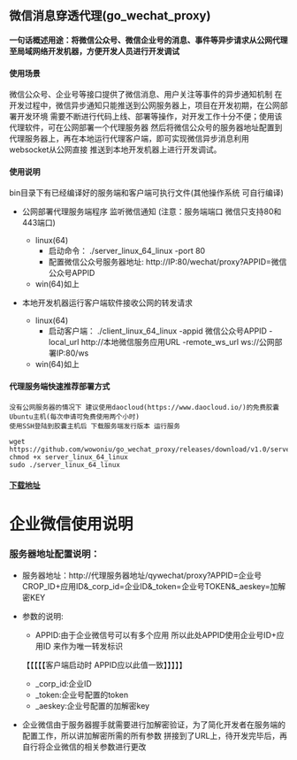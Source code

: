 ##  微信消息穿透代理(go_wechat_proxy)

#### 一句话概述用途：将微信公众号、微信企业号的消息、事件等异步请求从公网代理至局域网络开发机器，方便开发人员进行开发调试

#### 使用场景
微信公众号、企业号等接口提供了微信消息、用户关注等事件的异步通知机制
在开发过程中，微信异步通知只能推送到公网服务器上，项目在开发初期，在公网部署开发环境
需要不断进行代码上线、部署等操作，对开发工作十分不便；使用该代理软件，可在公网部署一个代理服务器
然后将微信公众号的服务器地址配置到代理服务器上，再在本地运行代理客户端，即可实现微信异步消息利用websocket从公网直接
推送到本地开发机器上进行开发调试。

#### 使用说明

bin目录下有已经编译好的服务端和客户端可执行文件(其他操作系统 可自行编译)

+ 公网部署代理服务端程序 监听微信通知 (注意：服务端端口 微信只支持80和443端口)
  + linux(64)
     + 启动命令： ./server_linux_64_linux -port 80
     + 配置微信公众号服务器地址: http://IP:80/wechat/proxy?APPID=微信公众号APPID
  +  win(64)如上
  
+ 本地开发机器运行客户端软件接收公网的转发请求
   + linux(64)
     + 启动客户端： ./client_linux_64_linux -appid 微信公众号APPID -local_url http://本地微信服务应用URL -remote_ws_url ws://公网部署IP:80/ws
   +  win(64)如上
   
   
#### 代理服务端快速推荐部署方式
    没有公网服务器的情况下 建议使用daocloud(https://www.daocloud.io/)的免费胶囊Ubuntu主机(每次申请可免费使用两个小时) 
    使用SSH登陆到胶囊主机后 下载服务端发行版本 运行服务 
    
    wget https://github.com/wowoniu/go_wechat_proxy/releases/download/v1.0/server_linux_64_linux 
    chmod +x server_linux_64_linux
    sudo ./server_linux_64_linux
    
    
#### <a href="https://github.com/wowoniu/go_wechat_proxy/releases" target="_blank">下载地址</a>
    
    
# 企业微信使用说明
### 服务器地址配置说明：
+ 服务器地址：http://代理服务器地址/qywechat/proxy?APPID=企业号CROP_ID+应用ID&_corp_id=企业ID&_token=企业号TOKEN&_aeskey=加解密KEY  
+ 参数的说明:
   + APPID:由于企业微信号可以有多个应用 所以此处APPID使用企业号ID+应用ID 来作为唯一转发标识
   
   【【【【【客户端启动时 APPID应以此值一致】】】】】
   + _corp_id:企业ID
   + _token:企业号配置的token
   + _aeskey:企业号配置的加解密key
   
+ 企业微信由于服务器握手就需要进行加解密验证，为了简化开发者在服务端的配置工作，所以讲加解密所需的所有参数
拼接到了URL上，待开发完毕后，再自行将企业微信的相关参数进行更改   
